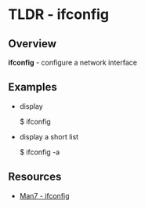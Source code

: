 TLDR - ifconfig
==========

Overview
--------

**ifconfig** - configure a network interface

Examples
--------

- display

	$ ifconfig

- display a short list

	$ ifconfig -a


Resources
---------

- [Man7 - ifconfig](http://man7.org/linux/man-pages/man8/ifconfig.8.html)